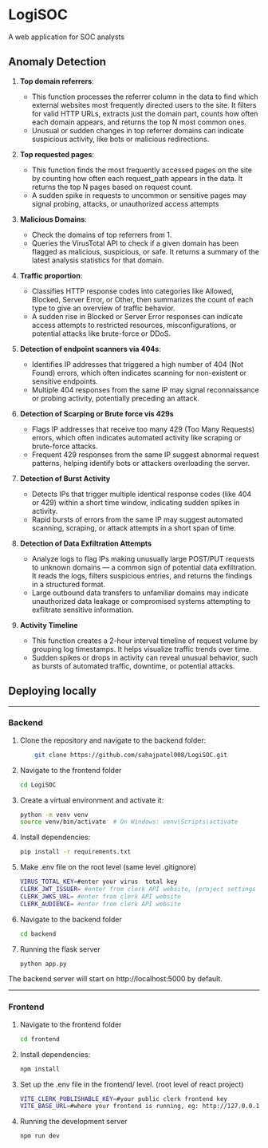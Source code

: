 # LogiSOC
A web application for SOC analysts

## Anomaly Detection
1. **Top domain referrers**: 
    - This function processes the referrer column in the data to find which external websites most frequently directed users to the site. It filters for valid HTTP URLs, extracts just the domain part, counts how often each domain appears, and returns the top N most common ones. 
    - Unusual or sudden changes in top referrer domains can indicate suspicious activity, like bots or malicious redirections.
2. **Top requested pages**:  
    - This function finds the most frequently accessed pages on the site by counting how often each request_path appears in the data. It returns the top N pages based on request count.
    - A sudden spike in requests to uncommon or sensitive pages may signal probing, attacks, or unauthorized access attempts
3. **Malicious Domains**:
    - Check the domains of top referrers from 1. 
    - Queries the VirusTotal API to check if a given domain has been flagged as malicious, suspicious, or safe. It returns a summary of the latest analysis statistics for that domain.
4. **Traffic proportion**:
    - Classifies HTTP response codes into categories like Allowed, Blocked, Server Error, or Other, then summarizes the count of each type to give an overview of traffic behavior.
    - A sudden rise in Blocked or Server Error responses can indicate access attempts to restricted resources, misconfigurations, or potential attacks like brute-force or DDoS.

5. **Detection of endpoint scanners via 404s**:
    - Identifies IP addresses that triggered a high number of 404 (Not Found) errors, which often indicates scanning for non-existent or sensitive endpoints.
    -  Multiple 404 responses from the same IP may signal reconnaissance or probing activity, potentially preceding an attack.

6. **Detection of Scarping or Brute force vis 429s**
    - Flags IP addresses that receive too many 429 (Too Many Requests) errors, which often indicates automated activity like scraping or brute-force attacks.
    - Frequent 429 responses from the same IP suggest abnormal request patterns, helping identify bots or attackers overloading the server.
7. **Detection of Burst Activity**
    - Detects IPs that trigger multiple identical response codes (like 404 or 429) within a short time window, indicating sudden spikes in activity.
    -  Rapid bursts of errors from the same IP may suggest automated scanning, scraping, or attack attempts in a short span of time.
8. **Detection of Data Exfiltration Attempts**
    -  Analyze logs to flag IPs making unusually large POST/PUT requests to unknown domains — a common sign of potential data exfiltration. It reads the logs, filters suspicious entries, and returns the findings in a structured format. 
    -  Large outbound data transfers to unfamiliar domains may indicate unauthorized data leakage or compromised systems attempting to exfiltrate sensitive information.
9. **Activity Timeline**
    - This function creates a 2-hour interval timeline of request volume by grouping log timestamps. It helps visualize traffic trends over time.
    - Sudden spikes or drops in activity can reveal unusual behavior, such as bursts of automated traffic, downtime, or potential attacks.
## Deploying locally
---

### Backend
1. Clone the repository and navigate to the backend folder:
    ```sh
        git clone https://github.com/sahajpatel008/LogiSOC.git
    ```
2. Navigate to the frontend folder
    ```sh
    cd LogiSOC
    ```
3. Create a virtual environment and activate it:
    ```sh
    python -m venv venv
    source venv/bin/activate  # On Windows: venv\Scripts\activate
    ```

4. Install dependencies:
    ```sh
    pip install -r requirements.txt
    ```
5. Make .env file on the root level (same level .gitignore)
    ```sh
    VIRUS_TOTAL_KEY=#enter your virus  total key
    CLERK_JWT_ISSUER= #enter from clerk API website, (project settings -> api )
    CLERK_JWKS_URL= #enter from clerk API website
    CLERK_AUDIENCE= #enter from clerk API website
    ```
6. Navigate to the backend folder
    ```sh
    cd backend
    ```
7. Running the flask server
    ```sh
    python app.py
    ```
The backend server will start on http://localhost:5000 by default.

---

### Frontend
1. Navigate to the frontend folder
    ```sh
    cd frontend
    ```
2. Install dependencies:
    ```sh
    npm install
    ```
3. Set up the .env file in the  frontend/ level. (root level of react project)
    ```sh
    VITE_CLERK_PUBLISHABLE_KEY=#your public clerk frontend key
    VITE_BASE_URL=#where your frontend is running, eg: http://127.0.0.1:5000
    ```
4. Running the development server
    ```sh
    npm run dev
    ```

